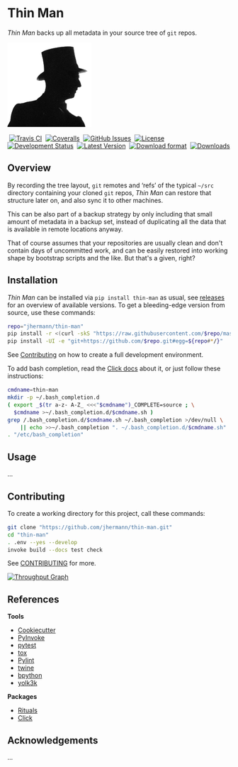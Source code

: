 # Thin Man

*Thin Man* backs up all metadata in your source tree of `git` repos.

![logo](https://raw.githubusercontent.com/jhermann/thin-man/master/docs/_static/img/logo.png)

 [![Travis CI](https://api.travis-ci.org/jhermann/thin-man.svg)](https://travis-ci.org/jhermann/thin-man)
 [![Coveralls](https://img.shields.io/coveralls/jhermann/thin-man.svg)](https://coveralls.io/r/jhermann/thin-man)
 [![GitHub Issues](https://img.shields.io/github/issues/jhermann/thin-man.svg)](https://github.com/jhermann/thin-man/issues)
 [![License](https://img.shields.io/pypi/l/thin-man.svg)](https://github.com/jhermann/thin-man/blob/master/LICENSE)
 [![Development Status](https://pypip.in/status/thin-man/badge.svg)](https://pypi.python.org/pypi/thin-man/)
 [![Latest Version](https://img.shields.io/pypi/v/thin-man.svg)](https://pypi.python.org/pypi/thin-man/)
 [![Download format](https://pypip.in/format/thin-man/badge.svg)](https://pypi.python.org/pypi/thin-man/)
 [![Downloads](https://img.shields.io/pypi/dw/thin-man.svg)](https://pypi.python.org/pypi/thin-man/)


## Overview

By recording the tree layout, `git` remotes and ‘refs’ of the typical
`~/src` directory containing your cloned `git` repos,
*Thin Man* can restore that structure later on,
and also sync it to other machines.

This can be also part of a backup strategy by only including that small
amount of metadata in a backup set, instead of duplicating all the data
that is available in remote locations anyway.

That of course assumes that your repositories are usually clean and don't
contain days of uncommitted work, and can be easily restored into
working shape by bootstrap scripts and the like.
But that's a given, right?


## Installation

*Thin Man* can be installed via ``pip install thin-man`` as usual,
see [releases](https://github.com/jhermann/thin-man/releases) for an overview of available versions.
To get a bleeding-edge version from source, use these commands:

```sh
repo="jhermann/thin-man"
pip install -r <(curl -skS "https://raw.githubusercontent.com/$repo/master/requirements.txt")
pip install -UI -e "git+https://github.com/$repo.git#egg=${repo#*/}"
```

See [Contributing](#contributing) on how to create a full development environment.

To add bash completion, read the [Click docs](http://click.pocoo.org/4/bashcomplete/#activation) about it,
or just follow these instructions:

```sh
cmdname=thin-man
mkdir -p ~/.bash_completion.d
( export _$(tr a-z- A-Z_ <<<"$cmdname")_COMPLETE=source ; \
  $cmdname >~/.bash_completion.d/$cmdname.sh )
grep /.bash_completion.d/$cmdname.sh ~/.bash_completion >/dev/null \
    || echo >>~/.bash_completion ". ~/.bash_completion.d/$cmdname.sh"
. "/etc/bash_completion"
```


## Usage

…


## Contributing

To create a working directory for this project, call these commands:

```sh
git clone "https://github.com/jhermann/thin-man.git"
cd "thin-man"
. .env --yes --develop
invoke build --docs test check
```

See [CONTRIBUTING](https://github.com/jhermann/thin-man/blob/master/CONTRIBUTING.md) for more.

[![Throughput Graph](https://graphs.waffle.io/jhermann/thin-man/throughput.svg)](https://waffle.io/jhermann/thin-man/metrics)


## References

**Tools**

* [Cookiecutter](http://cookiecutter.readthedocs.org/en/latest/)
* [PyInvoke](http://www.pyinvoke.org/)
* [pytest](http://pytest.org/latest/contents.html)
* [tox](https://tox.readthedocs.org/en/latest/)
* [Pylint](http://docs.pylint.org/)
* [twine](https://github.com/pypa/twine#twine)
* [bpython](http://docs.bpython-interpreter.org/)
* [yolk3k](https://github.com/myint/yolk#yolk)

**Packages**

* [Rituals](https://jhermann.github.io/rituals)
* [Click](http://click.pocoo.org/)


## Acknowledgements

…
